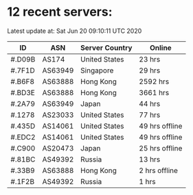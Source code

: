 # 12 recent servers:

Latest update at: Sat Jun 20 09:10:11 UTC 2020

| ID | ASN | Server Country | Online |
| -- | --- | -------------- | ------ |
| #.D09B | AS174 | United States | 23 hrs |
| #.7F1D | AS63949 | Singapore | 29 hrs |
| #.B6F8 | AS63888 | Hong Kong | 2592 hrs |
| #.BD3E | AS63888 | Hong Kong | 3661 hrs |
| #.2A79 | AS63949 | Japan | 44 hrs |
| #.1278 | AS23033 | United States | 77 hrs |
| #.435D | AS14061 | United States | 49 hrs offline |
| #.EDC2 | AS14061 | United States | 49 hrs offline |
| #.C900 | AS20473 | Japan | 25 hrs offline |
| #.81BC | AS49392 | Russia | 13 hrs |
| #.33B9 | AS63888 | Hong Kong | 2 hrs offline |
| #.1F2B | AS49392 | Russia | 1 hrs |


